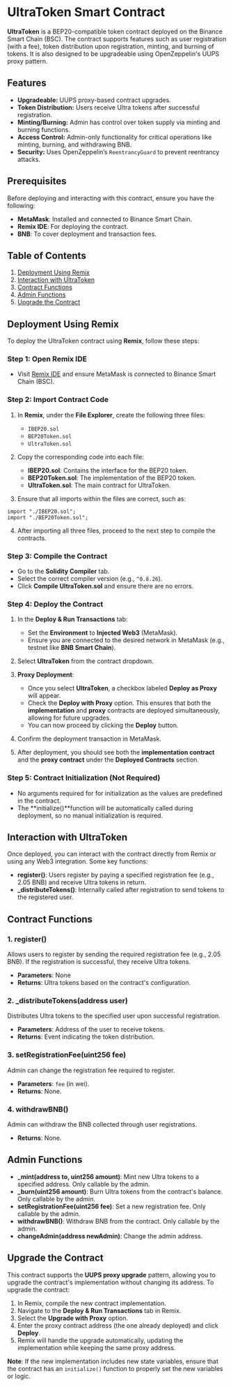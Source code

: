 # UltraToken Smart Contract

**UltraToken** is a BEP20-compatible token contract deployed on the Binance Smart Chain (BSC). The contract supports features such as user registration (with a fee), token distribution upon registration, minting, and burning of tokens. It is also designed to be upgradeable using OpenZeppelin's UUPS proxy pattern.

## Features

- **Upgradeable:** UUPS proxy-based contract upgrades.
- **Token Distribution:** Users receive Ultra tokens after successful registration.
- **Minting/Burning:** Admin has control over token supply via minting and burning functions.
- **Access Control:** Admin-only functionality for critical operations like minting, burning, and withdrawing BNB.
- **Security:** Uses OpenZeppelin’s `ReentrancyGuard` to prevent reentrancy attacks.

## Prerequisites

Before deploying and interacting with this contract, ensure you have the following:

- **MetaMask**: Installed and connected to Binance Smart Chain.
- **Remix IDE**: For deploying the contract.
- **BNB**: To cover deployment and transaction fees.

## Table of Contents

1. [Deployment Using Remix](#deployment-using-remix)
2. [Interaction with UltraToken](#interaction-with-ultratoken)
3. [Contract Functions](#contract-functions)
4. [Admin Functions](#admin-functions)
5. [Upgrade the Contract](#upgrade-the-contract)

## Deployment Using Remix

To deploy the UltraToken contract using **Remix**, follow these steps:

### Step 1: Open Remix IDE
- Visit [Remix IDE](https://remix.ethereum.org) and ensure MetaMask is connected to Binance Smart Chain (BSC).

### Step 2: Import Contract Code
1. In **Remix**, under the **File Explorer**, create the following three files:
    - `IBEP20.sol`
    - `BEP20Token.sol`
    - `UltraToken.sol`

2. Copy the corresponding code into each file:
    - **IBEP20.sol**: Contains the interface for the BEP20 token.
    - **BEP20Token.sol**: The implementation of the BEP20 token.
    - **UltraToken.sol**: The main contract for UltraToken.

3. Ensure that all imports within the files are correct, such as:

```solidity
import "./IBEP20.sol";
import "./BEP20Token.sol";
```

4. After importing all three files, proceed to the next step to compile the contracts.

### Step 3: Compile the Contract
- Go to the **Solidity Compiler** tab.
- Select the correct compiler version (e.g., `^0.8.26`).
- Click **Compile UltraToken.sol** and ensure there are no errors.

### Step 4: Deploy the Contract
1. In the **Deploy & Run Transactions** tab:
   - Set the **Environment** to **Injected Web3** (MetaMask).
   - Ensure you are connected to the desired network in MetaMask (e.g., testnet like **BNB Smart Chain**).

2. Select **UltraToken** from the contract dropdown.

3. **Proxy Deployment**:
   - Once you select **UltraToken**, a checkbox labeled **Deploy as Proxy** will appear.
   - Check the **Deploy with Proxy** option. This ensures that both the **implementation** and **proxy** contracts are deployed simultaneously, allowing for future upgrades.
   - You can now proceed by clicking the **Deploy** button.

4. Confirm the deployment transaction in MetaMask.

5. After deployment, you should see both the **implementation contract** and the **proxy contract** under the **Deployed Contracts** section.


### Step 5: Contract Initialization (Not Required)
- No arguments required for for initialization as the values are predefined in the contract. 
- The **initialize()**function will be automatically called during deployment, so no manual initialization is required.

## Interaction with UltraToken

Once deployed, you can interact with the contract directly from Remix or using any Web3 integration. Some key functions:

- **register()**: Users register by paying a specified registration fee (e.g., 2.05 BNB) and receive Ultra tokens in return.
- **_distributeTokens()**: Internally called after registration to send tokens to the registered user.

## Contract Functions

### 1. **register()**
Allows users to register by sending the required registration fee (e.g., 2.05 BNB). If the registration is successful, they receive Ultra tokens.

- **Parameters**: None
- **Returns**: Ultra tokens based on the contract's configuration.

### 2. **_distributeTokens(address user)**
Distributes Ultra tokens to the specified user upon successful registration.

- **Parameters**: Address of the user to receive tokens.
- **Returns**: Event indicating the token distribution.

### 3. **setRegistrationFee(uint256 fee)**
Admin can change the registration fee required to register.

- **Parameters**: `fee` (in wei).
- **Returns**: None.

### 4. **withdrawBNB()**
Admin can withdraw the BNB collected through user registrations.

- **Returns**: None.

## Admin Functions

- **_mint(address to, uint256 amount)**: Mint new Ultra tokens to a specified address. Only callable by the admin.
- **_burn(uint256 amount)**: Burn Ultra tokens from the contract's balance. Only callable by the admin.
- **setRegistrationFee(uint256 fee)**: Set a new registration fee. Only callable by the admin.
- **withdrawBNB()**: Withdraw BNB from the contract. Only callable by the admin.
- **changeAdmin(address newAdmin)**: Change the admin address.


## Upgrade the Contract

This contract supports the **UUPS proxy upgrade** pattern, allowing you to upgrade the contract's implementation without changing its address. To upgrade the contract:

1. In Remix, compile the new contract implementation.
2. Navigate to the **Deploy & Run Transactions** tab in Remix.
3. Select the **Upgrade with Proxy** option.
4. Enter the proxy contract address (the one already deployed) and click **Deploy**.
5. Remix will handle the upgrade automatically, updating the implementation while keeping the same proxy address.

**Note**: If the new implementation includes new state variables, ensure that the contract has an `initialize()`  function to properly set the new variables or logic.



